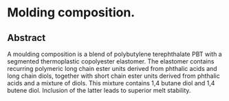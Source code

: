 # Molding composition.

## Abstract
A moulding composition is a blend of polybutylene terephthalate PBT with a segmented thermoplastic copolyester elastomer. The elastomer contains recurring polymeric long chain ester units derived from phthalic acids and long chain diols, together with short chain ester units derived from phthalic acids and a mixture of diols. This mixture contains 1,4 butane diol and 1,4 butene diol. Inclusion of the latter leads to superior melt stability.